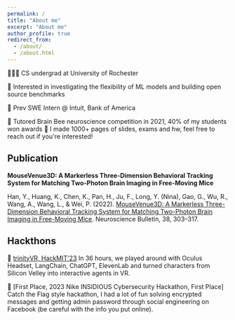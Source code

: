 ```yaml
---
permalink: /
title: "About me"
excerpt: "About me"
author_profile: true
redirect_from: 
  - /about/
  - /about.html
---
```


👩🏻‍💻 CS undergrad at University of Rochester

🔬 Interested in investigating the flexibility of ML models and building open source benchmarks

🧳 Prev SWE Intern @ Intuit, Bank of America

🧠 Tutored Brain Bee neuroscience competition in 2021, 40% of my students won awards 🎉 I made 1000+ pages of slides, exams and hw, feel free to reach out if you're interested! 


Publication
------
**MouseVenue3D: A Markerless Three-Dimension Behavioral Tracking System for Matching Two-Photon Brain Imaging in Free-Moving Mice**

Han, Y., Huang, K., Chen, K., Pan, H., Ju, F., Long, Y. (Nina), Gao, G., Wu, R., Wang, A., Wang, L., & Wei, P. (2022). [MouseVenue3D: A Markerless Three-Dimension Behavioral Tracking System for Matching Two-Photon Brain Imaging in Free-Moving Mice](https://www.ncbi.nlm.nih.gov/pmc/articles/PMC8975979/). Neuroscience Bulletin, 38, 303–317.


Hackthons
------
🤖 [trinityVR, HackMIT'23](https://github.com/NinaLong2077/trinityVR) In 36 hours, we played around with Oculus Headset, LangChain, ChatGPT, ElevenLab and turned characters from Silicon Velley into interactive agents in VR.

👾 [First Place, 2023 Nike INSIDIOUS Cybersecurity Hackathon, First Place] Catch the Flag style hackathon, I had a lot of fun solving encrypted messages and getting admin password through social engineering on Facebook (be careful with the info you put online).



